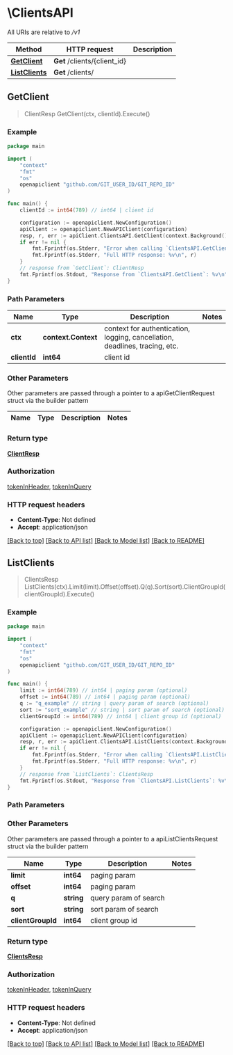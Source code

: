 # \ClientsAPI

All URIs are relative to */v1*

Method | HTTP request | Description
------------- | ------------- | -------------
[**GetClient**](ClientsAPI.md#GetClient) | **Get** /clients/{client_id} | 
[**ListClients**](ClientsAPI.md#ListClients) | **Get** /clients/ | 



## GetClient

> ClientResp GetClient(ctx, clientId).Execute()





### Example

```go
package main

import (
	"context"
	"fmt"
	"os"
	openapiclient "github.com/GIT_USER_ID/GIT_REPO_ID"
)

func main() {
	clientId := int64(789) // int64 | client id

	configuration := openapiclient.NewConfiguration()
	apiClient := openapiclient.NewAPIClient(configuration)
	resp, r, err := apiClient.ClientsAPI.GetClient(context.Background(), clientId).Execute()
	if err != nil {
		fmt.Fprintf(os.Stderr, "Error when calling `ClientsAPI.GetClient``: %v\n", err)
		fmt.Fprintf(os.Stderr, "Full HTTP response: %v\n", r)
	}
	// response from `GetClient`: ClientResp
	fmt.Fprintf(os.Stdout, "Response from `ClientsAPI.GetClient`: %v\n", resp)
}
```

### Path Parameters


Name | Type | Description  | Notes
------------- | ------------- | ------------- | -------------
**ctx** | **context.Context** | context for authentication, logging, cancellation, deadlines, tracing, etc.
**clientId** | **int64** | client id | 

### Other Parameters

Other parameters are passed through a pointer to a apiGetClientRequest struct via the builder pattern


Name | Type | Description  | Notes
------------- | ------------- | ------------- | -------------


### Return type

[**ClientResp**](ClientResp.md)

### Authorization

[tokenInHeader](../README.md#tokenInHeader), [tokenInQuery](../README.md#tokenInQuery)

### HTTP request headers

- **Content-Type**: Not defined
- **Accept**: application/json

[[Back to top]](#) [[Back to API list]](../README.md#documentation-for-api-endpoints)
[[Back to Model list]](../README.md#documentation-for-models)
[[Back to README]](../README.md)


## ListClients

> ClientsResp ListClients(ctx).Limit(limit).Offset(offset).Q(q).Sort(sort).ClientGroupId(clientGroupId).Execute()





### Example

```go
package main

import (
	"context"
	"fmt"
	"os"
	openapiclient "github.com/GIT_USER_ID/GIT_REPO_ID"
)

func main() {
	limit := int64(789) // int64 | paging param (optional)
	offset := int64(789) // int64 | paging param (optional)
	q := "q_example" // string | query param of search (optional)
	sort := "sort_example" // string | sort param of search (optional)
	clientGroupId := int64(789) // int64 | client group id (optional)

	configuration := openapiclient.NewConfiguration()
	apiClient := openapiclient.NewAPIClient(configuration)
	resp, r, err := apiClient.ClientsAPI.ListClients(context.Background()).Limit(limit).Offset(offset).Q(q).Sort(sort).ClientGroupId(clientGroupId).Execute()
	if err != nil {
		fmt.Fprintf(os.Stderr, "Error when calling `ClientsAPI.ListClients``: %v\n", err)
		fmt.Fprintf(os.Stderr, "Full HTTP response: %v\n", r)
	}
	// response from `ListClients`: ClientsResp
	fmt.Fprintf(os.Stdout, "Response from `ClientsAPI.ListClients`: %v\n", resp)
}
```

### Path Parameters



### Other Parameters

Other parameters are passed through a pointer to a apiListClientsRequest struct via the builder pattern


Name | Type | Description  | Notes
------------- | ------------- | ------------- | -------------
 **limit** | **int64** | paging param | 
 **offset** | **int64** | paging param | 
 **q** | **string** | query param of search | 
 **sort** | **string** | sort param of search | 
 **clientGroupId** | **int64** | client group id | 

### Return type

[**ClientsResp**](ClientsResp.md)

### Authorization

[tokenInHeader](../README.md#tokenInHeader), [tokenInQuery](../README.md#tokenInQuery)

### HTTP request headers

- **Content-Type**: Not defined
- **Accept**: application/json

[[Back to top]](#) [[Back to API list]](../README.md#documentation-for-api-endpoints)
[[Back to Model list]](../README.md#documentation-for-models)
[[Back to README]](../README.md)

